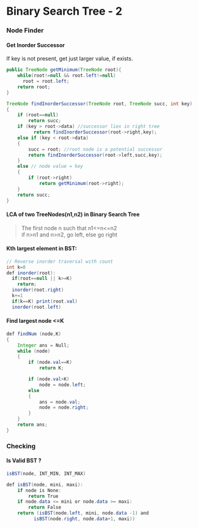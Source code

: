 # Binary Search Tree - 2
### Node Finder
#### Get Inorder Successor
If key is not present, get just larger value, if exists.
```java
public TreeNode getMinimum(TreeNode root){
    while(root!=null && root.left!=null)
      root = root.left;
    return root;
}

TreeNode findInorderSuccessor(TreeNode root, TreeNode succ, int key)
{
    if (root==null)
        return succ;
    if (key > root->data) //successor lies in right tree
          return findInorderSuccessor(root->right,key);    
    else if (key < root->data)
    {
        succ = root; //root node is a potential successor
        return findInorderSuccessor(root->left,succ,key);
    }
    else // node value = key
    {
        if (root->right)
            return getMinimum(root->right);
    }
    return succ;
}
```
#### LCA of two TreeNodes(n1,n2) in Binary Search Tree
> The first node n such that n1<=n<=n2  
> if n>n1 and n>n2, go left, else go right

#### Kth largest element in BST:
```java
// Reverse inorder traversal with count
int k=0
def inorder(root):
  if(root==null || k>=K)
    return;
  inorder(root.right)
  k+=1
  if(k==K) print(root.val)
  inorder(root.left)
```

#### Find largest node <=K
```java
def findNum (node,K)
{
    Integer ans = Null;
    while (node)
    {
        if (node.val==K)
            return K;

        if (node.val>K)
            node = node.left;
        else
        {
            ans = node.val;
            node = node.right;
        }
    }
    return ans;
}
```

### Checking
#### Is Valid BST ?
```java
isBST(node, INT_MIN, INT_MAX)

def isBST(node, mini, maxi): 
    if node is None: 
        return True
    if node.data <= mini or node.data >= maxi: 
        return False
    return (isBST(node.left, mini, node.data -1) and
          isBST(node.right, node.data+1, maxi)) 
```

